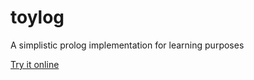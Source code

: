 # toylog
A simplistic prolog implementation for learning purposes

[Try it online](https://voila.github.io/toylog.html)

